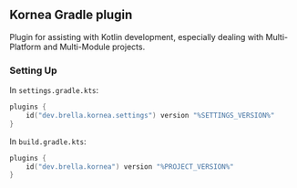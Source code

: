 ## Kornea Gradle plugin

Plugin for assisting with Kotlin development, especially dealing with Multi-Platform and Multi-Module projects.

### Setting Up

In `settings.gradle.kts`:

```kotlin
plugins {
    id("dev.brella.kornea.settings") version "%SETTINGS_VERSION%"
}
```

In `build.gradle.kts`:

```kotlin
plugins {
    id("dev.brella.kornea") version "%PROJECT_VERSION%"
}
```
